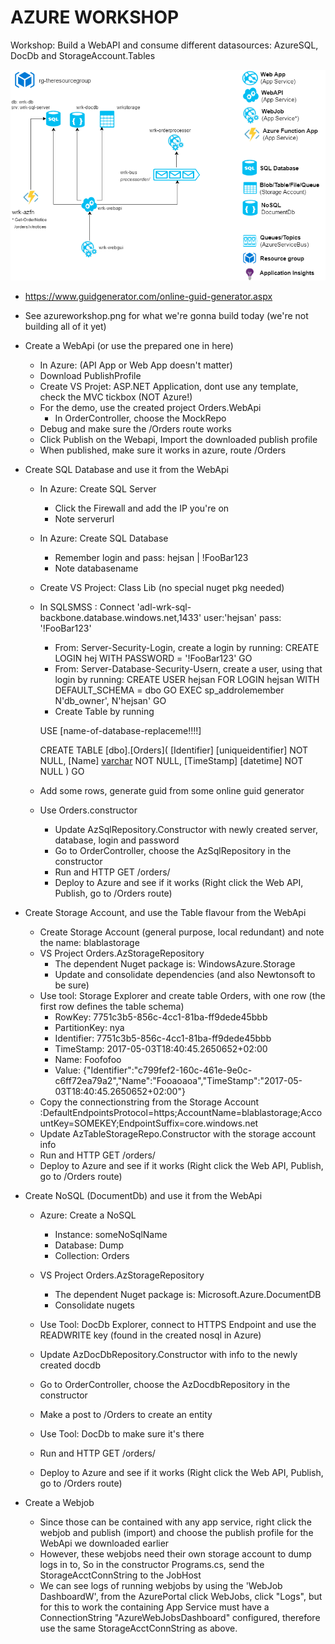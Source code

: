 # AZURE WORKSHOP

Workshop: Build a WebAPI and consume different datasources: AzureSQL, DocDb and StorageAccount.Tables

![Image](azureworkshop.png)


* https://www.guidgenerator.com/online-guid-generator.aspx
* See azureworkshop.png for what we're gonna build today (we're not building all of it yet)

* Create a WebApi (or use the prepared one in here)
	* In Azure: (API App or Web App doesn't matter)
	* Download PublishProfile
	* Create VS Projet: ASP.NET Application, dont use any template, check the MVC tickbox (NOT Azure!)
	* For the demo, use the created project Orders.WebApi 
		* In OrderController, choose the MockRepo
	* Debug and make sure the /Orders route works
	* Click Publish on the Webapi, Import the downloaded publish profile
	* When published, make sure it works in azure, route /Orders

* Create SQL Database and use it from the WebApi
	* In Azure: Create SQL Server
		* Click the Firewall and add the IP you're on
		* Note serverurl
	* In Azure: Create SQL Database
		* Remember login and pass: hejsan | !FooBar123
		* Note databasename
	* Create VS Project: Class Lib (no special nuget pkg needed)
	* In SQLSMSS : Connect 'adl-wrk-sql-backbone.database.windows.net,1433' user:'hejsan' pass: '!FooBar123' 
		* From: Server-Security-Login, create a login by running:
			CREATE LOGIN hej
				WITH PASSWORD = '!FooBar123' 
			GO
		* From: Server-Database-Security-Usern, create a user, using that login by running:
			CREATE USER hejsan
				FOR LOGIN hejsan
				WITH DEFAULT_SCHEMA = dbo
			GO
			EXEC sp_addrolemember N'db_owner', N'hejsan'
			GO
		* Create Table by running
	
		USE [name-of-database-replaceme!!!!]

		CREATE TABLE [dbo].[Orders](
			[Identifier] [uniqueidentifier] NOT NULL,
			[Name] [varchar](50) NOT NULL,
			[TimeStamp] [datetime] NOT NULL
		) 
		GO
	* Add some rows, generate guid from some online guid generator
	* Use Orders.constructor
		* Update AzSqlRepository.Constructor with newly created server, database, login and password
		* Go to OrderController, choose the AzSqlRepository in the constructor
		* Run and HTTP GET /orders/
		* Deploy to Azure and see if it works (Right click the Web API, Publish, go to /Orders route)
		
* Create Storage Account, and use the Table flavour from the WebApi
	* Create Storage Account (general purpose, local redundant) and note the name: blablastorage
	* VS Project Orders.AzStorageRepository 
		* The dependent Nuget package is: WindowsAzure.Storage
		* Update and consolidate dependencies (and also Newtonsoft to be sure)
	* Use tool: Storage Explorer and create table Orders, with one row (the first row defines the table schema)
		* RowKey: 7751c3b5-856c-4cc1-81ba-ff9dede45bbb
		* PartitionKey: nya
		* Identifier: 7751c3b5-856c-4cc1-81ba-ff9dede45bbb
		* TimeStamp: 2017-05-03T18:40:45.2650652+02:00
		* Name: Foofofoo
		* Value: {"Identifier":"c799fef2-160c-461e-9e0c-c6ff72ea79a2","Name":"Fooaoaoa","TimeStamp":"2017-05-03T18:40:45.2650652+02:00"}
	* Copy the connectionstring from the Storage Account :DefaultEndpointsProtocol=https;AccountName=blablastorage;AccountKey=SOMEKEY;EndpointSuffix=core.windows.net
	* Update AzTableStorageRepo.Constructor with the storage account info
	* Run and HTTP GET /orders/
	* Deploy to Azure and see if it works (Right click the Web API, Publish, go to /Orders route)
	
* Create NoSQL (DocumentDb) and use it from the WebApi
	* Azure: Create a NoSQL
		* Instance: someNoSqlName
		* Database: Dump
		* Collection: Orders
	* VS Project Orders.AzStorageRepository 
		* The dependent Nuget package is: Microsoft.Azure.DocumentDB
		* Consolidate nugets
	* Use Tool: DocDb Explorer, connect to HTTPS Endpoint and use the READWRITE key (found in the created nosql in Azure)
	* Update AzDocDbRepository.Constructor with info to the newly created docdb
	* Go to OrderController, choose the AzDocdbRepository in the constructor

	* Make a post to /Orders to create an entity
	* Use Tool: DocDb to make sure it's there
	* Run and HTTP GET /orders/
	* Deploy to Azure and see if it works (Right click the Web API, Publish, go to /Orders route)

* Create a Webjob
	* Since those can be contained with any app service, right click the webjob and publish (import) and choose the publish profile for the WebApi we downloaded earlier
	* However, these webjobs need their own storage account to dump logs in to, So in the constructor Programs.cs, send the StorageAcctConnString to the JobHost
	* We can see logs of running webjobs by using the 'WebJob DashboardW', from the AzurePortal click WebJobs, click "Logs", but for this to work the containing App Service
		must have a ConnectionString "AzureWebJobsDashboard" configured, therefore use the same StorageAcctConnString as above.
